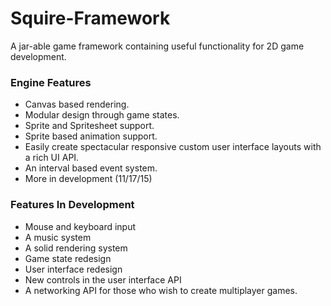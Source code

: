 # Squire-Framework
A jar-able game framework containing useful functionality for 2D game development.

### Engine Features
* Canvas based rendering.
* Modular design through game states.
* Sprite and Spritesheet support.
* Sprite based animation support.
* Easily create spectacular responsive custom user interface layouts with a rich UI API.
* An interval based event system.
* More in development (11/17/15)

### Features In Development
* Mouse and keyboard input
* A music system
* A solid rendering system
* Game state redesign
* User interface redesign
* New controls in the user interface API
* A networking API for those who wish to create multiplayer games.
